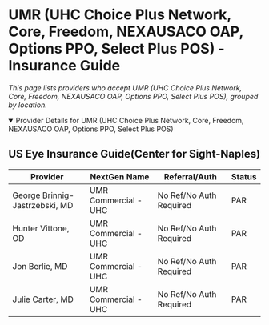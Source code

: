 # UMR (UHC Choice Plus Network, Core, Freedom, NEXAUSACO OAP, Options PPO, Select Plus POS) - Insurance Guide

*This page lists providers who accept UMR (UHC Choice Plus Network, Core, Freedom, NEXAUSACO OAP, Options PPO, Select Plus POS), grouped by location.*

<details open><summary>Provider Details for UMR (UHC Choice Plus Network, Core, Freedom, NEXAUSACO OAP, Options PPO, Select Plus POS)</summary>

## US Eye Insurance Guide(Center for Sight-Naples)

| Provider | NextGen Name | Referral/Auth | Status |
|----------|-------------|--------------|--------|
| George Brinnig-Jastrzebski, MD | UMR Commercial - UHC | No Ref/No Auth Required | PAR |
| Hunter Vittone, OD | UMR Commercial - UHC | No Ref/No Auth Required | PAR |
| Jon Berlie, MD | UMR Commercial - UHC | No Ref/No Auth Required | PAR |
| Julie Carter, MD | UMR Commercial - UHC | No Ref/No Auth Required | PAR |

</details>

